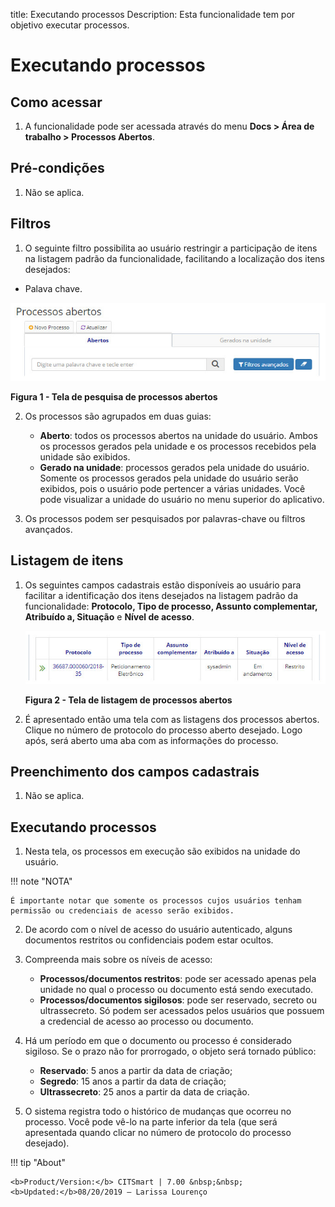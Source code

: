 title: Executando processos
Description: Esta funcionalidade tem por objetivo executar processos.
# Executando processos

Como acessar
---------------

1. A funcionalidade pode ser acessada através do menu **Docs > Área de trabalho > Processos Abertos**.

Pré-condições
---------------

1. Não se aplica.

Filtros
---------

1. O seguinte filtro possibilita ao usuário restringir a participação de itens na listagem padrão da funcionalidade, facilitando
a localização dos itens desejados:

- Palava chave.

![Pesquisa](images/executar.img1.jpg)

**Figura 1 - Tela de pesquisa de processos abertos**

2. Os processos são agrupados em duas guias:

    - **Aberto**: todos os processos abertos na unidade do usuário. Ambos os processos gerados pela unidade e os processos
    recebidos pela unidade são exibidos.
    - **Gerado na unidade**: processos gerados pela unidade do usuário. Somente os processos gerados pela unidade do usuário
    serão exibidos, pois o usuário pode pertencer a várias unidades. Você pode visualizar a unidade do usuário no menu superior
    do aplicativo.

3. Os processos podem ser pesquisados ​​por palavras-chave ou filtros avançados.

Listagem de itens
--------------------

1. Os seguintes campos cadastrais estão disponíveis ao usuário para facilitar a identificação dos itens desejados na listagem
padrão da funcionalidade: **Protocolo, Tipo de processo, Assunto complementar, Atribuído a, Situação** e **Nível de acesso**.

    ![Listagem](images/executar.img2.jpg)
    
    **Figura 2 - Tela de listagem de processos abertos**
    
2. É apresentado então uma tela com as listagens dos processos abertos. Clique no número de protocolo do processo aberto
desejado. Logo após, será aberto uma aba com as informações do processo.

Preenchimento dos campos cadastrais
-------------------------------------

1. Não se aplica.

Executando processos
-----------------------

1. Nesta tela, os processos em execução são exibidos na unidade do usuário.

!!! note "NOTA"

    É importante notar que somente os processos cujos usuários tenham permissão ou credenciais de acesso serão exibidos.
    
2. De acordo com o nível de acesso do usuário autenticado, alguns documentos restritos ou confidenciais podem estar ocultos.

3. Compreenda mais sobre os níveis de acesso:

    - **Processos/documentos restritos**: pode ser acessado apenas pela unidade no qual o processo ou documento está sendo 
    executado.
    - **Processos/documentos sigilosos**: pode ser reservado, secreto ou ultrassecreto. Só podem ser acessados pelos usuários
    que possuem a credencial de acesso ao processo ou documento.
    
4. Há um período em que o documento ou processo é considerado sigiloso. Se o prazo não for prorrogado, o objeto será tornado
público:

    - **Reservado**: 5 anos a partir da data de criação;
    - **Segredo**: 15 anos a partir da data de criação;
    - **Ultrassecreto**: 25 anos a partir da data de criação.
    
5. O sistema registra todo o histórico de mudanças que ocorreu no processo. Você pode vê-lo na parte inferior da tela 
(que será apresentada quando clicar no número de protocolo do processo desejado).

!!! tip "About"

    <b>Product/Version:</b> CITSmart | 7.00 &nbsp;&nbsp;
    <b>Updated:</b>08/20/2019 – Larissa Lourenço













